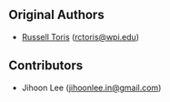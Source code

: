 Original Authors
----------------

 * [Russell Toris](http://users.wpi.edu/~rctoris/) (rctoris@wpi.edu)

Contributors
------------

 * Jihoon Lee (jihoonlee.in@gmail.com)
 
